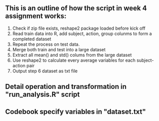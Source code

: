 ## This is an outline of how the script in week 4 assignment works:

1. Check if zip file exists, reshape2 package loaded before kick off
2. Read train data into R, add subject, action, group colunms to form a completed dataset
3. Repeat the process on test data.
4. Merge both train and test into a large dataset
5. Extract all mean() and std() colums from the large dataset
6. Use reshape2 to calculate every average variables for each subject-action pair
7. Output step 6 dataset as txt file

## Detail operation and transformation in "run_analysis.R" script
## Codebook specify variables in "dataset.txt"
